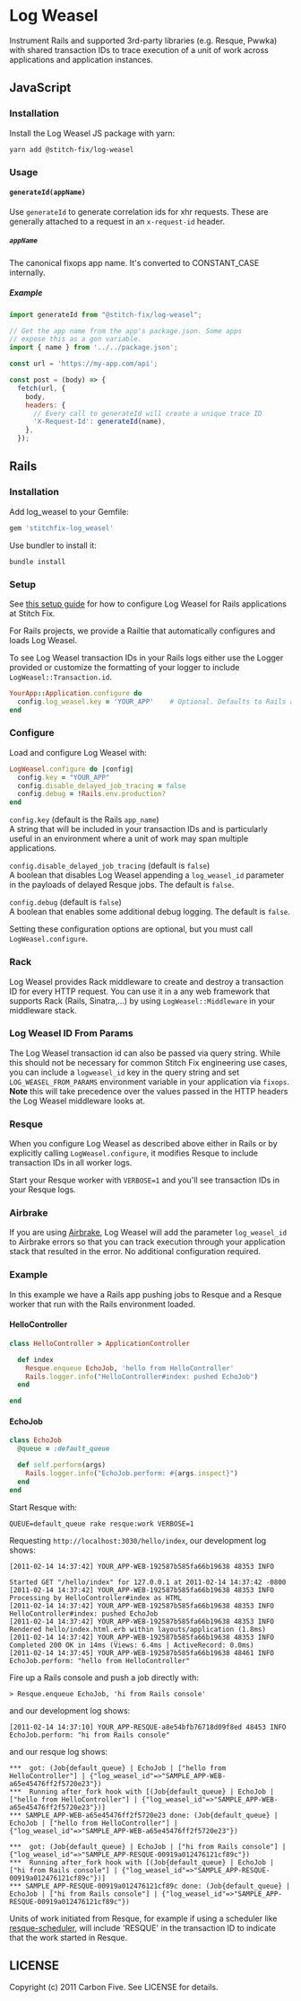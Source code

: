 # Log Weasel

Instrument Rails and supported 3rd-party libraries (e.g. Resque, Pwwka) with shared transaction IDs to trace execution of a unit of work across applications and application instances.

## JavaScript

### Installation
Install the Log Weasel JS package with yarn:

```
yarn add @stitch-fix/log-weasel
```

### Usage

#### `generateId(appName)`

Use `generateId` to generate correlation ids for xhr requests. These are generally attached to a request in an `x-request-id` header.

##### `appName`

The canonical fixops app name. It's converted to CONSTANT_CASE internally.

##### Example

```js
import generateId from "@stitch-fix/log-weasel";

// Get the app name from the app's package.json. Some apps 
// expose this as a gon variable.
import { name } from '../../package.json';

const url = 'https://my-app.com/api';

const post = (body) => { 
  fetch(url, {
    body,
    headers: {
      // Every call to generateId will create a unique trace ID
      'X-Request-Id': generateId(name),
    },
  });
```

## Rails

### Installation

Add log_weasel to your Gemfile:

```rb
gem 'stitchfix-log_weasel'
```

Use bundler to install it:

```
bundle install
```

### Setup

See [this setup guide](https://github.com/stitchfix/eng-wiki/blob/master/technical-topics/log-weasel-configuration.md) for how to configure Log Weasel for Rails applications at Stitch Fix.

For Rails projects, we provide a Railtie that automatically configures and loads Log Weasel.

To see Log Weasel transaction IDs in your Rails logs either use the Logger provided or customize the formatting of your logger to include `LogWeasel::Transaction.id`.

```rb
YourApp::Application.configure do
  config.log_weasel.key = 'YOUR_APP'    # Optional. Defaults to Rails application name.
end
```

### Configure

Load and configure Log Weasel with:

```rb
LogWeasel.configure do |config|
  config.key = "YOUR_APP"
  config.disable_delayed_job_tracing = false
  config.debug = !Rails.env.production?
end
```

`config.key`  (default is the Rails `app_name`)  
A string that will be included in your transaction IDs and is particularly useful in an environment where a unit of work may span multiple applications.  

`config.disable_delayed_job_tracing` (default is `false`)  
A boolean that disables Log Weasel appending a `log_weasel_id` parameter in  the payloads of delayed Resque jobs. The default is `false`. 

`config.debug` (default is `false`)  
A boolean that enables some additional debug logging. The default is `false`. 
 
Setting these configuration options are optional, but you must call `LogWeasel.configure`.

### Rack

Log Weasel provides Rack middleware to create and destroy a transaction ID for every HTTP request. You can use it in a any web framework that supports Rack (Rails, Sinatra,...) by using `LogWeasel::Middleware` in your middleware stack.

### Log Weasel ID From Params

The Log Weasel transaction id can also be passed via query string.  While this should not be necessary for common Stitch Fix engineering use cases, you can include a `logweasel_id` key in the query string and set `LOG_WEASEL_FROM_PARAMS` environment variable in your application via `fixops`.  **Note** this will take precedence over the values passed in the HTTP headers the Log Weasel middleware looks at.

### Resque

When you configure Log Weasel as described above either in Rails or by explicitly calling `LogWeasel.configure`, it modifies Resque to include transaction IDs in all worker logs.

Start your Resque worker with `VERBOSE=1` and you'll see transaction IDs in your Resque logs.

### Airbrake

If you are using <a href="http://airbrake.io/p">Airbrake</a>, Log Weasel will add the parameter `log_weasel_id` to Airbrake errors so that you can track execution through your application stack that resulted in the error. No additional configuration required.

### Example

In this example we have a Rails app pushing jobs to Resque and a Resque worker that run with the Rails environment loaded.

#### HelloController

```rb
class HelloController > ApplicationController

  def index
    Resque.enqueue EchoJob, 'hello from HelloController'
    Rails.logger.info("HelloController#index: pushed EchoJob")
  end

end
```

#### EchoJob

```rb
class EchoJob
  @queue = :default_queue

  def self.perform(args)
    Rails.logger.info("EchoJob.perform: #{args.inspect}")
  end
end
```

Start Resque with:

```
QUEUE=default_queue rake resque:work VERBOSE=1
```

Requesting `http://localhost:3030/hello/index`, our development log shows:

```
[2011-02-14 14:37:42] YOUR_APP-WEB-192587b585fa66b19638 48353 INFO

Started GET "/hello/index" for 127.0.0.1 at 2011-02-14 14:37:42 -0800
[2011-02-14 14:37:42] YOUR_APP-WEB-192587b585fa66b19638 48353 INFO   Processing by HelloController#index as HTML
[2011-02-14 14:37:42] YOUR_APP-WEB-192587b585fa66b19638 48353 INFO HelloController#index: pushed EchoJob
[2011-02-14 14:37:42] YOUR_APP-WEB-192587b585fa66b19638 48353 INFO Rendered hello/index.html.erb within layouts/application (1.8ms)
[2011-02-14 14:37:42] YOUR_APP-WEB-192587b585fa66b19638 48353 INFO Completed 200 OK in 14ms (Views: 6.4ms | ActiveRecord: 0.0ms)
[2011-02-14 14:37:45] YOUR_APP-WEB-192587b585fa66b19638 48461 INFO EchoJob.perform: "hello from HelloController"
```

Fire up a Rails console and push a job directly with:

```
> Resque.enqueue EchoJob, 'hi from Rails console'
```

and our development log shows:

```
[2011-02-14 14:37:10] YOUR_APP-RESQUE-a8e54bfb76718d09f8ed 48453 INFO EchoJob.perform: "hi from Rails console"
```

and our resque log shows:

```
***  got: (Job{default_queue} | EchoJob | ["hello from HelloController"] | {"log_weasel_id"=>"SAMPLE_APP-WEB-a65e45476ff2f5720e23"})
***  Running after_fork hook with [(Job{default_queue} | EchoJob | ["hello from HelloController"] | {"log_weasel_id"=>"SAMPLE_APP-WEB-a65e45476ff2f5720e23"})]
*** SAMPLE_APP-WEB-a65e45476ff2f5720e23 done: (Job{default_queue} | EchoJob | ["hello from HelloController"] | {"log_weasel_id"=>"SAMPLE_APP-WEB-a65e45476ff2f5720e23"})

***  got: (Job{default_queue} | EchoJob | ["hi from Rails console"] | {"log_weasel_id"=>"SAMPLE_APP-RESQUE-00919a012476121cf89c"})
***  Running after_fork hook with [(Job{default_queue} | EchoJob | ["hi from Rails console"] | {"log_weasel_id"=>"SAMPLE_APP-RESQUE-00919a012476121cf89c"})]
*** SAMPLE_APP-RESQUE-00919a012476121cf89c done: (Job{default_queue} | EchoJob | ["hi from Rails console"] | {"log_weasel_id"=>"SAMPLE_APP-RESQUE-00919a012476121cf89c"})
```

Units of work initiated from Resque, for example if using a scheduler like <a href="https://github.com/bvandenbos/resque-scheduler">resque-scheduler</a>, will include 'RESQUE' in the transaction ID to indicate that the work started in Resque.

## LICENSE

Copyright (c) 2011 Carbon Five. See LICENSE for details.
